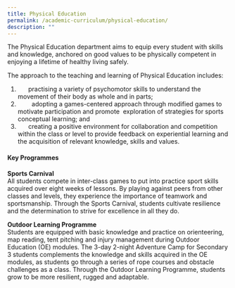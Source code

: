 ```yaml
---
title: Physical Education
permalink: /academic-curriculum/physical-education/
description: ""
---
```


The Physical Education department aims to equip every student with skills and knowledge, anchored on good values to be physically competent in enjoying a lifetime of healthy living safely.  
  

The approach to the teaching and learning of Physical Education includes:  
1.       practising a variety of psychomotor skills to understand the movement of their body as whole and in parts;
2.         adopting a games-centered approach through modified games to motivate participation and promote 
 exploration of strategies for sports conceptual learning; and
3.       creating a positive environment for collaboration and competition within the class or level to provide feedback on experiential learning and the acquisition of relevant knowledge, skills and values.   

#### Key Programmes  
  

**Sports Carnival**  
All students compete in inter-class games to put into practice sport skills acquired over eight weeks of lessons. By playing against peers from other classes and levels, they experience the importance of teamwork and sportsmanship. Through the Sports Carnival, students cultivate resilience and the determination to strive for excellence in all they do.  

**Outdoor Learning Programme**  
Students are equipped with basic knowledge and practice on orienteering, map reading, tent pitching and injury management during Outdoor Education (OE) modules. The 3-day 2-night Adventure Camp for Secondary 3 students complements the knowledge and skills acquired in the OE modules, as students go through a series of rope courses and obstacle challenges as a class. Through the Outdoor Learning Programme, students grow to be more resilient, rugged and adaptable.